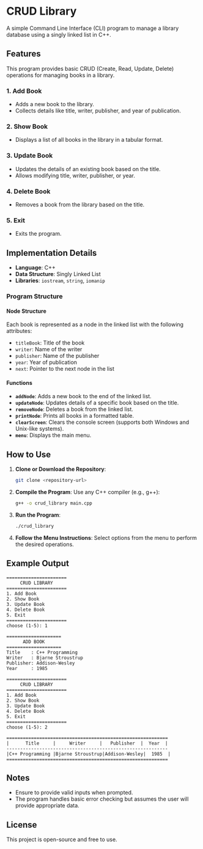 # CRUD Library

A simple Command Line Interface (CLI) program to manage a library database using a singly linked list in C++.

## Features

This program provides basic CRUD (Create, Read, Update, Delete) operations for managing books in a library.

### 1. Add Book
- Adds a new book to the library.
- Collects details like title, writer, publisher, and year of publication.

### 2. Show Book
- Displays a list of all books in the library in a tabular format.

### 3. Update Book
- Updates the details of an existing book based on the title.
- Allows modifying title, writer, publisher, or year.

### 4. Delete Book
- Removes a book from the library based on the title.

### 5. Exit
- Exits the program.

## Implementation Details

- **Language**: C++
- **Data Structure**: Singly Linked List
- **Libraries**: `iostream`, `string`, `iomanip`

### Program Structure

#### Node Structure
Each book is represented as a node in the linked list with the following attributes:
- `titleBook`: Title of the book
- `writer`: Name of the writer
- `publisher`: Name of the publisher
- `year`: Year of publication
- `next`: Pointer to the next node in the list

#### Functions
- **`addNode`**: Adds a new book to the end of the linked list.
- **`updateNode`**: Updates details of a specific book based on the title.
- **`removeNode`**: Deletes a book from the linked list.
- **`printNode`**: Prints all books in a formatted table.
- **`clearScreen`**: Clears the console screen (supports both Windows and Unix-like systems).
- **`menu`**: Displays the main menu.

## How to Use

1. **Clone or Download the Repository**:
   ```bash
   git clone <repository-url>
   ```

2. **Compile the Program**:
   Use any C++ compiler (e.g., g++):
   ```bash
   g++ -o crud_library main.cpp
   ```

3. **Run the Program**:
   ```bash
   ./crud_library
   ```

4. **Follow the Menu Instructions**:
   Select options from the menu to perform the desired operations.

## Example Output

```plaintext
======================
     CRUD LIBRARY
======================
1. Add Book
2. Show Book
3. Update Book
4. Delete Book
5. Exit
======================
choose (1-5): 1

====================
      ADD BOOK
====================
Title    : C++ Programming
Writer   : Bjarne Stroustrup
Publisher: Addison-Wesley
Year     : 1985

======================
     CRUD LIBRARY
======================
1. Add Book
2. Show Book
3. Update Book
4. Delete Book
5. Exit
======================
choose (1-5): 2

===========================================================
|      Title     |     Writer     |   Publisher  |  Year  |
-----------------------------------------------------------
|C++ Programming |Bjarne Stroustrup|Addison-Wesley|  1985  |
===========================================================
```

## Notes

- Ensure to provide valid inputs when prompted.
- The program handles basic error checking but assumes the user will provide appropriate data.

## License

This project is open-source and free to use.
